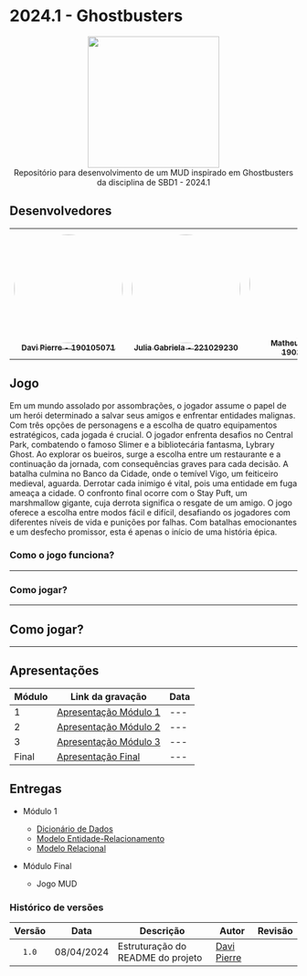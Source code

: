 # 2024.1 - Ghostbusters

<div align="center"> <img src="https://www.hatchwise.com/wp-content/uploads/2023/03/Ghostbusters-Logo-700x394-1.png.webp" height="230" width="auto"/> </div>

<div align="center">Repositório para desenvolvimento de um MUD inspirado em Ghostbusters da disciplina de SBD1 - 2024.1</div>

## Desenvolvedores
<div align = "center">
<table>
  <tr>
    <td align="center"><a href="https://github.com/DaviPierre"><img style="border-radius: 50%;" src="https://github.com/DaviPierre.png" width="190;" alt=""/><br /><sub><b>Davi Pierre - 190105071</b></sub></a><br /><a href="Link git" title="Rocketseat"></a></td>
    <td align="center"><a href="https://github.com/JuliaGabP"><img style="border-radius: 50%;" src="https://github.com/JuliaGabP.png" width="190;" alt=""/><br /><sub><b>Julia Gabriela - 221029230</b></sub></a><br /><a href="Link git" title="Rocketseat"></a></td>
    <td align="center"><a href="https://github.com/Ninja-Haiyai"><img style="border-radius: 50%;" src="https://github.com/Ninja-Haiyai.png" width="190;" alt=""/><br /><sub><b>Matheus Barros - 190126515</b></sub></a><br /><a href="Link git" title="Rocketseat"></a></td>

  </tr>
</table>

</div>



## Jogo

Em um mundo assolado por assombrações, o jogador assume o papel de um herói determinado a salvar seus amigos e enfrentar entidades malignas. Com três opções de personagens e a escolha de quatro equipamentos estratégicos, cada jogada é crucial. O jogador enfrenta desafios no Central Park, combatendo o famoso Slimer e a bibliotecária fantasma, Lybrary Ghost. Ao explorar os bueiros, surge a escolha entre um restaurante e a continuação da jornada, com consequências graves para cada decisão.
A batalha culmina no Banco da Cidade, onde o temível Vigo, um feiticeiro medieval, aguarda. Derrotar cada inimigo é vital, pois uma entidade em fuga ameaça a cidade. O confronto final ocorre com o Stay Puft, um marshmallow gigante, cuja derrota significa o resgate de um amigo. O jogo oferece a escolha entre modos fácil e difícil, desafiando os jogadores com diferentes níveis de vida e punições por falhas. Com batalhas emocionantes e um desfecho promissor, esta é apenas o início de uma história épica.

### Como o jogo funciona?

---

### Como jogar?

---

## Como jogar?

---

## Apresentações

| Módulo | Link da gravação                                                                                    | Data       |
| ------ | --------------------------------------------------------------------------------------------------- | ---------- |
| 1      | [Apresentação Módulo 1]()                                  | --- |
| 2      | [Apresentação Módulo 2](./docs/apresentacoes/apresentacao_m02.mp4)                                  | --- |
| 3      | [Apresentação Módulo 3](./docs/apresentacoes/apresentacao_m03%20-%20Edilberto%20e%20Zenilda.mp4)    | --- |
| Final  | [Apresentação Final](./docs/apresentacoes/apresentacao_final_zenilda_matheus.mp4) | --- |

## Entregas

- Módulo 1

  - [Dicionário de Dados]()
  - [Modelo Entidade-Relacionamento]()
  - [Modelo Relacional]()


- Módulo Final
  - Jogo MUD

### Histórico de versões

| Versão |    Data    | Descrição                                      | Autor                                               | Revisão                                                      |
| :----: | :--------: | ---------------------------------------------- | --------------------------------------------------- | ------------------------------------------------------------ |
| `1.0`  | 08/04/2024 | Estruturação do README do projeto              | [Davi Pierre](https://github.com/DaviPierre) |                                                              |
